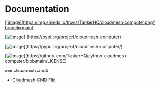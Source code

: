 Documentation
=============


[![image](https://img.shields.io/travis/TankerHQ/cloudmesh-computer.png?
branch=main)](https://travis-ci.org/TankerHQ/cloudmesh-computer)

[![image](https://img.shields.io/pypi/pyversions/cloudmesh-computer.png)]
(https://pypi.org/project/cloudmesh-computer)

[![image](https://img.shields.io/pypi/v/cloudmesh-computer.png)](https://pypi.
org/project/cloudmesh-computer/)

[![image](https://img.shields.io/github/license/TankerHQ/python-cloudmesh-computer.png)](https://github.
com/TankerHQ/python-cloudmesh-computer/blob/main/LICENSE)

see cloudmesh.cmd5

* [Cloudmesh-CMD File](https://github.com/cloudmesh/cloudmesh.cmd5)
